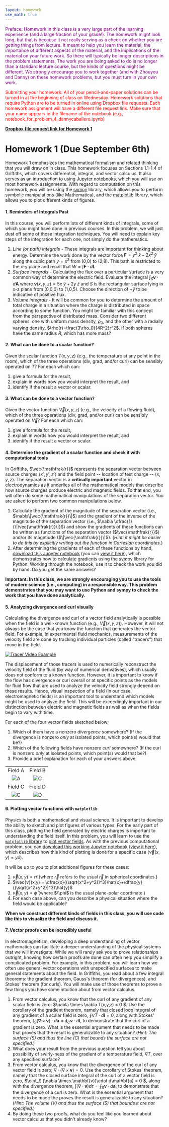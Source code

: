 ```yaml
---
layout: homework
use_math: true
---
```


<p style="color:purple">Preface: Homework in this class is a very large part of the learning experience (and a large fraction of your grade!). The homework might look long, but that is because it not really serving as a check on whether you are getting things from lecture. It meant to help you learn the material, the importance of different aspects of the material, and the implications of the material on your future work. So there will typically be longer descriptions in the problem statements. The work you are being asked to do is no longer than a standard lecture course, but the kinds of questions might be different. We strongly encourage you to work together (and with Zhouyou and Danny) on these homework problems, but you must turn in your own work.</p>

<p style="color:red">Submitting your homework: All of your pencil-and-paper solutions can be turned in at the beginning of class on Wednesday. Homework solutions that require Python are to be turned in online using Dropbox file requests. Each homework assignment will have a different file request link. Make sure that your name appears in the filename of the notebook (e.g., notebook_for_problem_4_dannycaballero.ipynb)</p>

[**Dropbox file request link for Homework 1**](https://www.dropbox.com/request/zs3eQWcrV3bW5jT9uTTD)

# Homework 1 (Due September 6th)

Homework 1 emphasizes the mathematical formalism and related thinking that you will draw on in class. This homework focuses on Sections 1.1-1.4 of Griffiths, which covers differential, integral, and vector calculus. It also serves as an introduction to using [Jupyter notebooks](http://jupyter.org), which you will use on most homework assignments. With regard to computation on this homework, you will be using the [sympy](http://sympy.org) library, which allows you to perform symbolic manipulations (like Mathematica), and the [matplotlib](http://matplotlib.org/) library, which allows you to plot different kinds of figures.

#### 1. Reminders of Integrals Past
In this course, you will perform lots of different kinds of integrals, some of which you might have done in previous courses. In this problem, we will just dust off some of those integration techniques. You will need to explain key steps of the integration for each one, not simply do the mathematics.

1. *Line (or path) integrals* - These integrals are important for thinking about energy. Determine the work done by the vector force $\mathbf{F} = y^2\;\hat{x} - 2x^2\;\hat{y}$ along the cubic path $y=x^3$ from (0,0) to (2,8). This path is restricted to the x-y plane and recall that $W=\int \mathbf{F}\cdot d\mathbf{l}$.
2. *Surface integrals* - Calculating the flux over a particular surface is a very common way of determine the electric field. Evaluate the integral $\int_S \mathbf{v}\cdot d\mathbf{A}$ where $\mathbf{v}(x,y,z) = 5x\;\hat{y} + 2y\;\hat{z}$ and $S$ is the rectangular surface lying in x-z plane from (0,0,0) to (1,0,5). Choose the direction of $+\hat{y}$ to be indicative of positive flux.
3. *Volume integrals* - It will be common for you to determine the amount of total charge in a situation where the charge is distributed in space according to some function. You might be familiar with this concept from the perspective of distributed mass. Consider two different spheres: one with uniform mass density, $\rho_0$, and the other with a radially varying density, $\rho(r)=\frac{3\rho_0}{4R^2}r^2$. If both spheres have the same radius $R$, which has more mass?

#### 2. What can be done to a scalar function?
Given the scalar function $T(x,y,z)$ (e.g., the temperature at any point in the room), which of the three operations (div, grad, and/or curl) can be sensibly operated on $T$? For each which can:

1. give a formula for the result,
2. explain in words how you would interpret the result, and
3. identify if the result a vector or scalar.

#### 3. What can be done to a vector function?
Given the vector function $\vec{V}(x,y,z)$ (e.g., the velocity of a flowing fluid), which of the three operations (div, grad, and/or curl) can be sensibly operated on $\vec{V}$? For each which can:

1. give a formula for the result,
2. explain in words how you would interpret the result, and
3. identify if the result a vector or scalar.

#### 4. Determine the gradient of a scalar function and check it with computational tools
In Griffiths, $\vec{\mathfrak{r}}$ represents the separation vector between source charges $\langle x', y', z' \rangle$ and the field point -- location of test charge -- $\langle x, y, z \rangle$. The separation vector is a **critically important** vector in electrodynamics as it underlies all of the mathematical models that describe how source charges produce electric and magnetic fields. To that end, you will often do some mathematical manipulations of the separation vector. You are asked to perform two common manipulations below.

1. Calculate the gradient of the magnitude of the separation vector (i.e., $\nabla\|\vec{\mathfrak{r}}\|$) and the gradient of the inverse of the magnitude of the separation vector (i.e., $\nabla \dfrac{1}{\|\vec{\mathfrak{r}}\|}$) and show the gradients of these functions can be written as functions of the separation vector ($\vec{\mathfrak{r}}$) and/or its magntiude ($\|\vec{\mathfrak{r}}\|$). (*Hint: it might be easier to do this by explicitly writing out the function in Cartesian coordinates.*)
2. After determining the gradients of each of these functions by hand, [download this Jupyter notebook](../jupyter/HW1-GradientProblem.ipynb) (you can [view it here](https://github.com/dannycab/phy481msu_f2017/blob/gh-pages/jupyter/HW1-GradientProblem.ipynb)), which demonstrates how to calculate gradients using the [sympy](http://sympy.org) library for Python. Working through the notebook, use it to check the work you did by hand. Do you get the same answers?

**Important: In this class, we are strongly encouraging you to use the tools of modern science (i.e., computing) in a responsible way. This problem demonstrates that you may want to use Python and sympy to check the work that you have done analytically.**

#### 5. Analyzing divergence and curl visually
Calculating the divergence and curl of a vector field analytically is possible when the field is a well-known function (e.g., $\vec{V}(x,y,z)$). However, it will not always be the case that you know the function that generates the vector field. For example, in experimental fluid mechanics, measurements of the velocity field are done by tracking individual particles (called "tracers") that move in the field.

[![Tracer Video Example](./images/hw1/tracers.png)](https://www.youtube.com/watch?v=hzvFHrWQbP0)

The displacement of those tracers is used to numerically reconstruct the velocity field of the fluid (by way of numerical derivatives), which usually does not conform to a known function. However, it is important to know if the flow has divergence or curl overall or at specific points as the models for fluid flow that are used to analyze the velocity field strongly depend on these results. Hence, visual inspection of a field (in our case, electromagnetic fields) is an important tool to understand which models might be used to analyze the field. This will be exceedingly important in our distinction between electric and magnetic fields as well as when the fields begin to vary with time.

For each of the four vector fields sketched below:

1. Which of them have a nonzero *divergence* somewhere? (If the divergence is nonzero *only* at isolated points, which point(s) would that be?)
2. Which of the following fields have nonzero *curl* somewhere? (If the curl is nonzero *only* at isolated points, which point(s) would that be?)
3. Provide a brief explanation for each of your answers above.

|||
|:-:|:-:|
| Field A | Field B |
| ![A](./images/hw1/A.png "Field A") | ![C](./images/hw1/B.png "Field B") |
| Field C | Field D |
| ![C](./images/hw1/C.png "Field C") | ![D](./images/hw1/D.png "Field D") |

#### 6. Plotting vector functions with `matplotlib`
Physics is both a mathematical and visual science. It is important to develop the ability to sketch and plot figures of various types. For the early part of this class, plotting the field generated by electric charges is important to understanding the field itself. In this problem, you will learn to use the [`matplotlib` library](http://matplotlib.org) to [plot vector fields](http://matplotlib.org/examples/pylab_examples/quiver_demo.html). As with the previous computational problem, you can [download this working Jupyter notebook](../jupyter/HW1-VectorFieldsProblem.ipynb) ([view it here](https://github.com/dannycab/phy481msu_f2017/blob/gh-pages/jupyter/HW1-VectorFieldsProblem.ipynb)), which describes how this kind of plotting is done for a specific case ($\vec{v}(x,y)=y\hat{x}$).

It will be up to you to plot additional figures for these cases:

1. $\vec{v}(x,y)=r\hat{r}$ (where $\vec{r}$ refers to the usual $\vec{r}$ in spherical coordinates.)
2. $\vec{v}(x,y) = \dfrac{x}{(\sqrt{x^2+y^2})^3}\hat{x}+\dfrac{y}{(\sqrt{x^2+y^2})^3}\hat{y}$
3. $\vec{v}(x,y) = \hat{\phi}$ (where $\\phi$ is the usual plane-polar coordinate.)
4. For each case above, can you describe a physical situation where the field would be applicable?

**When we construct different kinds of fields in this class, you will use code like this to visualize the field and discuss it.**

#### 7. Vector proofs can be incredibly useful
In electromagnetism, developing a deep understanding of vector mathematics can facilitate a deeper understanding of the physical systems that we will investigate. While we will rarely ask you to prove relationships outright, knowing how certain proofs are done can often help you simplify a complicated problem. For example, in this problem, you will learn how we often use general vector operations with unspecified surfaces to make general statements about the field. In Griffiths, you read about a few integral theorems: the gradient theorem, Gauss's theorem (for divergences), and Stokes' theorem (for curls). You will make use of those theorems to prove a few things you have some intuition about from vector calculus.

1. From vector calculus, you know that the curl of any gradient of any scalar field is zero: $\nabla \times \nabla T(x,y,z) = 0 $. Use the corollary of the gradient theorem, namely that closed loop integral of any gradient of a scalar field is zero, $\oint \nabla T\cdot d\mathbf{l} = 0$, along with Stokes' theorem, $\int_S(\nabla \times \mathbf{v})\cdot d\mathbf{a} = \oint_C \mathbf{v}\cdot d\mathbf{l}$, to demonstrate that the curl of a gradient is zero. What is the essential argument that needs to be made that proves that the result is generalizable to any situation? (*Hint: The surface (S) and thus the line (C) that bounds the surface are not specified.*)
2. What does your result from the previous question tell you about possibility of swirly-ness of the gradient of a temperature field, $\nabla T$, over any specified surface?
3. From vector calculus, you know that the divergence of the curl of any vector field is zero, $\nabla \cdot (\nabla \times \mathbf{v}) = 0$. Use the corollary of Stokes' theorem, namely that the closed surface integral of the curl of a vector field is zero, $\oint_S (\nabla \times \mathbf{v})\cdot d\mathbf{a} = 0 $, along with the divergence theorem, $\int(\nabla \cdot \mathbf{v}) d\tau = \oint_S \mathbf{v}\cdot d\mathbf{a}$, to demonstrate that the divergence of a curl is zero. What is the essential argument that needs to be made the proves the result is generalizable to any situation? (*Hint: The volume (V) and thus the surface (S) that bounds it are not specified.*)
4. By doing these two proofs, what do you feel like you learned about vector calculus that you didn't already know?
